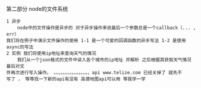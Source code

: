 第二部分 node的文件系统

    1 异步
        node中的文件操作是异步的 对于异步操作来说最后一个参数总是一个callback（... , err）
    我们将在例子中演示文件操作的使用 1-1 是一个可爱的回调函数的异步写法 1-2 是使用async的写法 
    2 实例 我们将使用ip地址来查询天气的情况   
        我们从一个json格式的文件中读入各个城市的ip地址 并解析 之后根据其获取天气情况 最后对文
    件再次进行写入操作。 。。。。。。。。。。。。。。。。api www.telize.com 已经关掉了 就先不
    写了 ， 等等找一下新的api有没有 高德地图api可以用 等我学一学